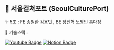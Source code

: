 ##   🚀 서울컬쳐포트 (SeoulCulturePort)

 ✨  5조 : FE 송철환 김용민 , BE 장진혁 노명빈 홍다정



🔧 기술스택 : 


 [![Youtube Badge](https://img.shields.io/badge/Youtube-ff0000?style=flat-round&logo=youtube&link=https://youtu.be/4bIADllM0B0)](https://youtu.be/4bIADllM0B0)   [![Notion Badge](https://img.shields.io/badge/Notion-000000.svg?&style=flat-round&logo=notion&link=https://www.notion.so/5-SA-f4ebf090ac43441f88ff063a6ee7cd78)]([www.notion.so/5-SA-f4ebf090ac43441f88ff063a6ee7cd78](https://www.notion.so/5-SA-f4ebf090ac43441f88ff063a6ee7cd78))


<!--

**Here are some ideas to get you started:**

🍿 Fun facts - what does your team eat for breakfast?
🧙 Remember, you can do mighty things with the power of [Markdown](https://docs.github.com/github/writing-on-github/getting-started-with-writing-and-formatting-on-github/basic-writing-and-formatting-syntax)
-->
